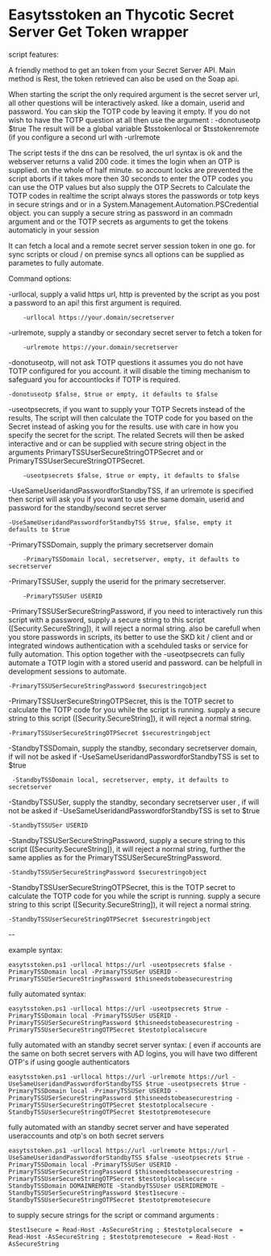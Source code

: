 # Easytsstoken an Thycotic Secret Server Get Token wrapper    

script features:
    
A friendly method to get an token from your Secret Server API.
Main method is Rest, the token retrieved can also be used on the Soap api.

When starting the script the only required argument is the secret server url, all other questions will be interactively asked. like a domain, userid and password.
You can skip the TOTP code by leaving it empty. If you do not wish to have the TOTP question at all then use the argument : -donotuseotp $true
The result will be a global variable $tsstokenlocal or $tsstokenremote (if you configure a second url with -urlremote

The script tests if the dns can be resolved, the url syntax is ok and the webserver returns a valid 200 code. 
it times the login when an OTP is supplied. on the whole of half minute. so account locks are prevented
the script aborts if it takes more then 30 seconds to enter the OTP codes
you can use the OTP values but also supply the OTP Secrets to Calculate the TOTP codes in realtime
the script always stores the passwords or totp keys in secure strings and or in a System.Management.Automation.PSCredential object. 
you can supply a secure string as password in an commadn argument and or the TOTP secrets as arguments to get the tokens automaticly in your session

It can fetch a local and a remote secret server session token in one go. for sync scripts  or cloud / on premise syncs
all options can be supplied as parametes to fully automate.

Command options:

-urllocal, supply a valid https url, http is prevented by the script as you post a password to an api! this first argument is required.

        -urllocal https://your.domain/secretserver
        
-urlremote, supply a standby or secondary secret server to fetch a token for

        -urlremote https://your.domain/secretserver

-donotuseotp, will not ask TOTP questions it assumes you do not have TOTP configured for you account. it will disable the timing mechanism to safeguard you for accountlocks if TOTP is required.

    -donotuseotp $false, $true or empty, it defaults to $false 
        
-useotpsecrets, if you want to supply your TOTP Secrets instead of the results, The script will then calculate the TOTP code for you based on the Secret instead of asking you for the results. use with care in how you specify the secret for the script. The related Secrets will then be asked interactive and or can be supplied with secure string object in the arguments PrimaryTSSUserSecureStringOTPSecret and or PrimaryTSSUserSecureStringOTPSecret.

        -useotpsecrets $false, $true or empty, it defaults to $false

-UseSameUseridandPasswordforStandbyTSS, if an urlremote is specified then script will ask you if you want to use the same domain, userid and password for the standby/second secret server

    -UseSameUseridandPasswordforStandbyTSS $true, $false, empty it defaults to $true

-PrimaryTSSDomain, supply the primary secretserver domain

        -PrimaryTSSDomain local, secretserver, empty, it defaults to secretserver

-PrimaryTSSUSer, supply the userid for the primary secretserver.

        -PrimaryTSSUSer USERID

 -PrimaryTSSUSerSecureStringPassword, if you need to interactively run this script with a password, supply a secure string to this script ([Security.SecureString]), it will reject a normal string. also be carefull when you store passwords in scripts, its better to use the SKD kit / client and or integrated windows authentication with a scehduled tasks or service for fully automation. This option together with the -useotpsecrets can fully automate a TOTP login with a stored userid and password. can be helpfull in development sessions to automate.

    -PrimaryTSSUSerSecureStringPassword $securestringobject

 -PrimaryTSSUserSecureStringOTPSecret, this is the TOTP secret to calculate the TOTP code for you while the script is running. supply a secure string to this script ([Security.SecureString]), it will reject a normal string. 
 
    -PrimaryTSSUserSecureStringOTPSecret $securestringobject
 
 -StandbyTSSDomain, supply the standby, secondary secretserver domain, if will not be asked if -UseSameUseridandPasswordforStandbyTSS is set to $true
 
     -StandbyTSSDomain local, secretserver, empty, it defaults to secretserver

-StandbyTSSUSer, supply the standby, secondary secretserver user , if will not be asked if -UseSameUseridandPasswordforStandbyTSS is set to $true

    -StandbyTSSUSer USERID

-StandbyTSSUSerSecureStringPassword, supply a secure string to this script ([Security.SecureString]), it will reject a normal string, further the same applies  as for the PrimaryTSSUSerSecureStringPassword.

    -StandbyTSSUSerSecureStringPassword $securestringobject

-StandbyTSSUserSecureStringOTPSecret, this is the TOTP secret to calculate the TOTP code for you while the script is running. supply a secure string to this script ([Security.SecureString]), it will reject a normal string. 

    -StandbyTSSUserSecureStringOTPSecret $securestringobject

--

example syntax:

    easytsstoken.ps1 -urllocal https://url -useotpsecrets $false -PrimaryTSSDomain local -PrimaryTSSUSer USERID -PrimaryTSSUSerSecureStringPassword $thisneedstobeasecurestring

fully automated syntax:

    easytsstoken.ps1 -urllocal https://url -useotpsecrets $true -PrimaryTSSDomain local -PrimaryTSSUSer USERID -PrimaryTSSUSerSecureStringPassword $thisneedstobeasecurestring -PrimaryTSSUserSecureStringOTPSecret $testotplocalsecure

fully automated with an standby secret server syntax: ( even if accounts are the same on both secret servers with AD logins, you will have two different OTP's if using google authenticators

    easytsstoken.ps1 -urllocal https://url -urlremote https://url -UseSameUseridandPasswordforStandbyTSS $true -useotpsecrets $true -PrimaryTSSDomain local -PrimaryTSSUSer USERID -PrimaryTSSUSerSecureStringPassword $thisneedstobeasecurestring -PrimaryTSSUserSecureStringOTPSecret $testotplocalsecure -StandbyTSSUserSecureStringOTPSecret $testotpremotesecure

fully automated with an standby secret server and have seperated useraccounts and otp's on both secret servers

    easytsstoken.ps1 -urllocal https://url -urlremote https://url -UseSameUseridandPasswordforStandbyTSS $false -useotpsecrets $true -PrimaryTSSDomain local -PrimaryTSSUSer USERID -PrimaryTSSUSerSecureStringPassword $thisneedstobeasecurestring -PrimaryTSSUserSecureStringOTPSecret $testotplocalsecure -StandbyTSSDomain DOMAINREMOTE -StandbyTSSUser USERIDREMOTE -StandbyTSSUSerSecureStringPassword $test1secure -StandbyTSSUserSecureStringOTPSecret $testotpremotesecure

to supply secure strings for the script or command arguments : 

    $test1secure = Read-Host -AsSecureString ; $testotplocalsecure  = Read-Host -AsSecureString ; $testotpremotesecure  = Read-Host -AsSecureString

